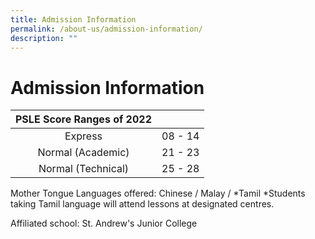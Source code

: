 ```yaml
---
title: Admission Information
permalink: /about-us/admission-information/
description: ""
---
```

# **Admission Information**

| PSLE Score Ranges of 2022 	|  	|
|:---:	|:---:	|
|  Express 	|  08 - 14 	|
|  Normal (Academic) 	|  21 - 23 	|
|  Normal (Technical) 	|  25 - 28 	|
  

Mother Tongue Languages offered: Chinese / Malay / *Tamil
*Students taking Tamil language will attend lessons at designated centres.

Affiliated school: St. Andrew's Junior College
